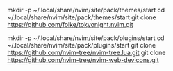 mkdir -p ~/.local/share/nvim/site/pack/themes/start
cd ~/.local/share/nvim/site/pack/themes/start
git clone https://github.com/folke/tokyonight.nvim.git

mkdir -p ~/.local/share/nvim/site/pack/plugins/start
cd ~/.local/share/nvim/site/pack/plugins/start
git clone https://github.com/nvim-tree/nvim-tree.lua.git
git clone https://github.com/nvim-tree/nvim-web-devicons.git
